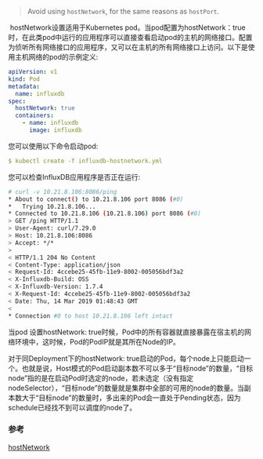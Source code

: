 

> Avoid using `hostNetwork`, for the same reasons as `hostPort`.

​		hostNetwork设置适用于Kubernetes pod。当pod配置为hostNetwork：true时，在此类pod中运行的应用程序可以直接查看启动pod的主机的网络接口。配置为侦听所有网络接口的应用程序，又可以在主机的所有网络接口上访问。以下是使用主机网络的pod的示例定义:

```yaml
apiVersion: v1
kind: Pod
metadata:
  name: influxdb
spec:
  hostNetwork: true
  containers:
    - name: influxdb
      image: influxdb
```

您可以使用以下命令启动pod:

```yaml
$ kubectl create -f influxdb-hostnetwork.yml
```

您可以检查InfluxDB应用程序是否正在运行:

```bash
# curl -v 10.21.8.106:8086/ping
* About to connect() to 10.21.8.106 port 8086 (#0)
*   Trying 10.21.8.106...
* Connected to 10.21.8.106 (10.21.8.106) port 8086 (#0)
> GET /ping HTTP/1.1
> User-Agent: curl/7.29.0
> Host: 10.21.8.106:8086
> Accept: */*
> 
< HTTP/1.1 204 No Content
< Content-Type: application/json
< Request-Id: 4ccebe25-45fb-11e9-8002-005056bdf3a2
< X-Influxdb-Build: OSS
< X-Influxdb-Version: 1.7.4
< X-Request-Id: 4ccebe25-45fb-11e9-8002-005056bdf3a2
< Date: Thu, 14 Mar 2019 01:48:43 GMT
< 
* Connection #0 to host 10.21.8.106 left intact
```

当pod 设置hostNetwork: true时候，Pod中的所有容器就直接暴露在宿主机的网络环境中，这时候，Pod的PodIP就是其所在Node的IP。

对于同Deployment下的hostNetwork: true启动的Pod，每个node上只能启动一个。也就是说，Host模式的Pod启动副本数不可以多于“目标node”的数量，“目标node”指的是在启动Pod时选定的node，若未选定（没有指定nodeSelector），“目标node”的数量就是集群中全部的可用的node的数量。当副本数大于“目标node”的数量时，多出来的Pod会一直处于Pending状态，因为schedule已经找不到可以调度的node了。

### 参考

[hostNetwork](https://segmentfault.com/a/1190000016123122)

